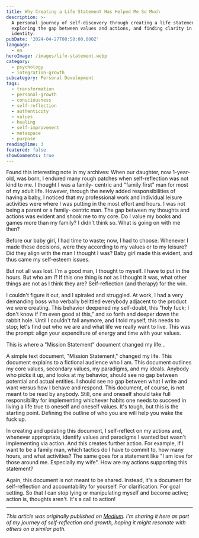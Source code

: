 ```yaml
---
title: Why Creating a Life Statement Has Helped Me So Much
description: >-
  A personal journey of self-discovery through creating a life statement,
  exploring the gap between values and actions, and finding clarity in personal
  identity.
pubDate: '2024-04-27T08:50:00.000Z'
language:
  - en
heroImage: /images/life-statement.webp
category:
  - psychology
  - integration-growth
subcategory: Personal Development
tags:
  - transformation
  - personal-growth
  - consciousness
  - self-reflection
  - authenticity
  - values
  - healing
  - self-improvement
  - metaspace
  - purpose
readingTime: 3
featured: false
showComments: true
---
```


Found this interesting note in my archives:
When our daughter, now 1-year-old, was born, I endured many rough patches when self-reflection was not kind to me. I thought I was a family- centric and "family first" man for most of my adult life. However, through the newly added responsibilities of having a baby, I noticed that my professional work and individual leisure activities were where I was putting in the most effort and hours. I was not being a parent or a family- centric man. The gap between my thoughts and actions was evident and shook me to my core. Do I value my books and games more than my family? I didn't think so. What is going on with me then?

Before our baby girl, I had time to waste; now, I had to choose. Whenever I made these decisions, were they according to my values or to my leisure? Did they align with the man I thought I was? Baby girl made this evident, and thus came my self-esteem issues.

But not all was lost. I'm a good man, I thought to myself. I have to put in the hours. But who am I? If this one thing is not as I thought it was, what other things are not as I think they are? Self-reflection (and therapy) for the win.

I couldn't figure it out, and I spiraled and struggled. At work, I had a very demanding boss who verbally belittled everybody adjacent to the product we were creating. This behavior deepened my self-doubt, this "holy fuck; I don't know if I'm even good at this," and so forth and deeper down the rabbit hole. Until I couldn't fall anymore, and I told myself, this needs to stop; let's find out who we are and what life we really want to live. This was the prompt: align your expenditure of energy and time with your values.

This is where a "Mission Statement" document changed my life...

A simple text document, "Mission Statement," changed my life. This document explains to a fictional audience who I am. This document outlines my core values, secondary values, my paradigms, and my ideals. Anybody who picks it up, and looks at my behavior, should see no gap between potential and actual entities. I should see no gap between what I write and want versus how I behave and respond. This document, of course, is not meant to be read by anybody. Still, one and oneself should take full responsibility for implementing whichever habits one needs to succeed in living a life true to oneself and oneself values. It's tough, but this is the starting point. Defining the outline of who you are will help you wake the fuck up.

In creating and updating this document, I self-reflect on my actions and, whenever appropriate, identify values and paradigms I wanted but wasn't implementing via action. And this creates further action. For example, if I want to be a family man, which tactics do I have to commit to, how many hours, and what activities? The same goes for a statement like "I am love for those around me. Especially my wife". How are my actions supporting this statement?

Again, this document is not meant to be shared. Instead, it's a document for self-reflection and accountability for yourself. For clarification. For goal setting. So that I can stop lying or manipulating myself and become active; action is, thoughts aren't. It's a call to action!

---

_This article was originally published on [Medium](https://medium.com/@wizards777/why-creating-a-life-statement-has-helped-me-so-much-7077afc34f18). I'm sharing it here as part of my journey of self-reflection and growth, hoping it might resonate with others on a similar path._
